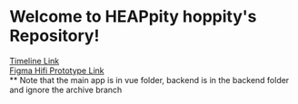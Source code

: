 <h1>Welcome to HEAPpity hoppity's Repository!</h1>
<p>
  <a href="https://docs.google.com/document/d/1MCZOYWnG-H7wjF6h4rYpXVkEh9bl84JW21kH1fjNNvU/edit?usp=sharing">Timeline Link</a>
  <br>
  <a href="https://www.figma.com/proto/tcBiYWpG4CkybiDOifpFqs/Hifi-Heappity-Hoppity?node-id=0-1&t=mC8ERiAmy5J06a5L-1">Figma Hifi Prototype Link</a>
  <br>
  ** Note that the main app is in vue folder, backend is in the backend folder and ignore the archive branch
</p>
